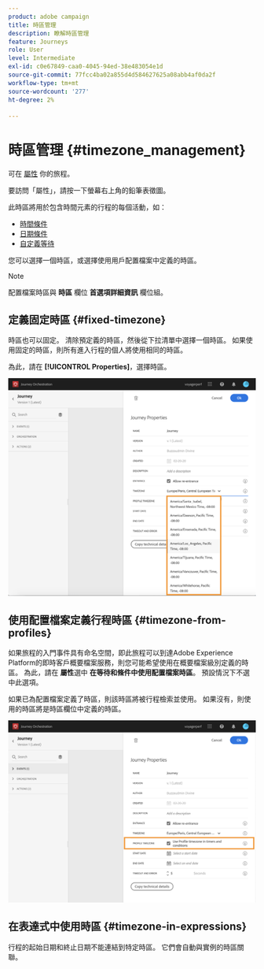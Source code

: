 ```yaml
---
product: adobe campaign
title: 時區管理
description: 瞭解時區管理
feature: Journeys
role: User
level: Intermediate
exl-id: c0e67849-caa0-4045-94ed-38e483054e1d
source-git-commit: 77fcc4ba02a855d4d584627625a08abb4af0da2f
workflow-type: tm+mt
source-wordcount: '277'
ht-degree: 2%

---
```


# 時區管理 {#timezone_management}

可在 [屬性](../building-journeys/changing-properties.md) 你的旅程。

要訪問「屬性」，請按一下螢幕右上角的鉛筆表徵圖。

此時區將用於包含時間元素的行程的每個活動，如：

* [時間條件](../building-journeys/condition-activity.md#time_condition)
* [日期條件](../building-journeys/condition-activity.md#date_condition)
* [自定義等待](../building-journeys/wait-activity.md#custom)

您可以選擇一個時區，或選擇使用用戶配置檔案中定義的時區。

>[!NOTE]
>
>配置檔案時區與 **時區** 欄位 **首選項詳細資訊** 欄位組。

## 定義固定時區 {#fixed-timezone}

時區也可以固定。 清除預定義的時區，然後從下拉清單中選擇一個時區。 如果使用固定的時區，則所有進入行程的個人將使用相同的時區。

為此，請在 **[!UICONTROL Properties]**，選擇時區。

![](../assets/journey72.png)

## 使用配置檔案定義行程時區 {#timezone-from-profiles}

如果旅程的入門事件具有命名空間，即此旅程可以到達Adobe Experience Platform的即時客戶概要檔案服務，則您可能希望使用在概要檔案級別定義的時區。 為此，請在 **屬性**&#x200B;選中 **在等待和條件中使用配置檔案時區**。 預設情況下不選中此選項。

如果已為配置檔案定義了時區，則該時區將被行程檢索並使用。 如果沒有，則使用的時區將是時區欄位中定義的時區。

![](../assets/journey73.png)

## 在表達式中使用時區 {#timezone-in-expressions}

行程的起始日期和終止日期不能連結到特定時區。 它們會自動與實例的時區關聯。
